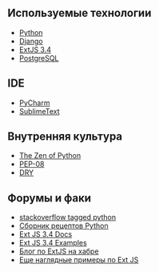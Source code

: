 <!-- 
.. title: Ресурсы для разработчиков
.. slug: resources-for-developers
.. date: 2014/03/17 16:16:37
.. tags: 
.. link: 
.. description: 
.. type: text
-->

Используемые технологии
-----------------------

- [Python](https://www.python.org/)
- [Django](https://www.djangoproject.com/)
- [ExtJS 3.4](http://www.sencha.com/products/extjs3)
- [PostgreSQL](http://www.postgresql.org/)

IDE
---

- [PyCharm](http://www.jetbrains.com/pycharm/)
- [SublimeText](http://www.sublimetext.com/)

Внутренняя культура
-------------------

- [The Zen of Python](http://legacy.python.org/dev/peps/pep-0020/)
- [PEP-08](http://legacy.python.org/dev/peps/pep-0008/)
- [DRY](http://c2.com/cgi/wiki?DontRepeatYourself)

Форумы и факи
-------------

- [stackoverflow tagged python](http://stackoverflow.com/questions/tagged/python)
- [Сборник рецептов Python](http://code.activestate.com/recipes/langs/python/)
- [Ext JS 3.4 Docs](http://docs.sencha.com/extjs/3.4.0/)
- [Ext JS 3.4 Examples](http://dev.sencha.com/deploy/ext-3.4.0/examples/)
- [Блог по ExtJS на хабре](http://habrahabr.ru/hub/extjs/)
- [Еще наглядные примеры по Ext JS](http://examples.extjs.eu/)